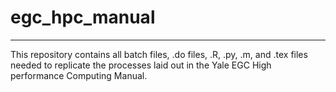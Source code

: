 # egc_hpc_manual

---

This repository contains all batch files, .do files, .R, .py, .m, and .tex files needed to replicate the processes laid out in the Yale EGC High performance Computing Manual. 